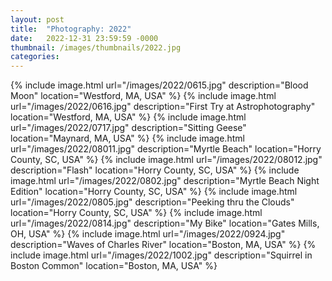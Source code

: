 ```yaml
---
layout: post
title:  "Photography: 2022"
date:   2022-12-31 23:59:59 -0000
thumbnail: /images/thumbnails/2022.jpg
categories: 
---
```

{% include image.html url="/images/2022/0615.jpg" description="Blood Moon" location="Westford, MA, USA" %}
{% include image.html url="/images/2022/0616.jpg" description="First Try at Astrophotography" location="Westford, MA, USA" %}
{% include image.html url="/images/2022/0717.jpg" description="Sitting Geese" location="Maynard, MA, USA" %}
{% include image.html url="/images/2022/08011.jpg" description="Myrtle Beach" location="Horry County, SC, USA" %}
{% include image.html url="/images/2022/08012.jpg" description="Flash" location="Horry County, SC, USA" %}
{% include image.html url="/images/2022/0802.jpg" description="Myrtle Beach Night Edition" location="Horry County, SC, USA" %}
{% include image.html url="/images/2022/0805.jpg" description="Peeking thru the Clouds" location="Horry County, SC, USA" %}
{% include image.html url="/images/2022/0814.jpg" description="My Bike" location="Gates Mills, OH, USA" %}
{% include image.html url="/images/2022/0924.jpg" description="Waves of Charles River" location="Boston, MA, USA" %}
{% include image.html url="/images/2022/1002.jpg" description="Squirrel in Boston Common" location="Boston, MA, USA" %}